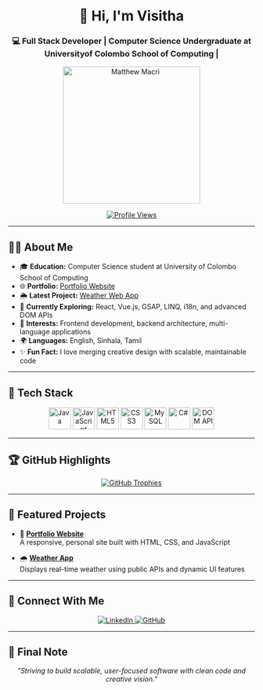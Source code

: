 <h1 align="center">👋 Hi, I'm Visitha</h1>
<h3 align="center">💻 Full Stack Developer | Computer Science Undergraduate at Universityof Colombo School of Computing | </h3>

<p align="center">
  <img src="https://media3.giphy.com/media/US6odsnLHQxTlqTEeF/giphy.webp" alt="Matthew Macri" width="280" />
</p>

<p align="center">
  <a href="https://github.com/vsr2414">
    <img src="https://komarev.com/ghpvc/?username=vsr2414&label=Profile%20views&color=0e75b6&style=flat-square" alt="Profile Views" />
  </a>
</p>

---

## 👨‍💻 About Me

- 🎓 **Education:** Computer Science student at University of Colombo School of Computing  
- 🌐 **Portfolio:** [Portfolio Website](https://github.com/vsr2414/Portfolio-Website-Project)  
- 🌦️ **Latest Project:** [Weather Web App](https://github.com/vsr2414/Internet-Programming-Project)  
- 🚀 **Currently Exploring:** React, Vue.js, GSAP, LINQ, i18n, and advanced DOM APIs  
- 💬 **Interests:** Frontend development, backend architecture, multi-language applications  
- 🌍 **Languages:** English, Sinhala, Tamil  
- ✨ **Fun Fact:** I love merging creative design with scalable, maintainable code

---

## 🧰 Tech Stack

<p align="center">
  <img src="https://cdn.jsdelivr.net/gh/devicons/devicon/icons/java/java-original.svg" title="Java" width="45"/>
  <img src="https://cdn.jsdelivr.net/gh/devicons/devicon/icons/javascript/javascript-original.svg" title="JavaScript" width="45"/>
  <img src="https://cdn.jsdelivr.net/gh/devicons/devicon/icons/html5/html5-original.svg" title="HTML5" width="45"/>
  <img src="https://cdn.jsdelivr.net/gh/devicons/devicon/icons/css3/css3-original.svg" title="CSS3" width="45"/>
  <img src="https://cdn.jsdelivr.net/gh/devicons/devicon/icons/mysql/mysql-original.svg" title="MySQL" width="45"/>
  <img src="https://cdn.jsdelivr.net/gh/devicons/devicon/icons/csharp/csharp-original.svg" title="C#" width="45"/>
  <img src="https://www.vectorlogo.zone/logos/w3c/w3c-icon.svg" title="DOM API" width="45"/>
</p>

---

## 🏆 GitHub Highlights

<p align="center">
  <a href="https://github.com/ryo-ma/github-profile-trophy">
    <img src="https://github-profile-trophy.vercel.app/?username=vsr2414&theme=tokyonight&no-frame=true&margin-w=10" alt="GitHub Trophies"/>
  </a>
</p>

---

## 🚀 Featured Projects

- 🔗 [**Portfolio Website**](https://github.com/vsr2414/Portfolio-Website-Project)  
  A responsive, personal site built with HTML, CSS, and JavaScript

- 🌧️ [**Weather App**](https://github.com/vsr2414/Internet-Programming-Project)  
  Displays real-time weather using public APIs and dynamic UI features

---

## 🤝 Connect With Me

<p align="center">
  <a href="https://www.linkedin.com/in/visitha-/" target="_blank">
    <img src="https://img.shields.io/badge/LinkedIn-blue?style=for-the-badge&logo=linkedin&logoColor=white" alt="LinkedIn">
  </a>
  <a href="https://github.com/vsr2414" target="_blank">
    <img src="https://img.shields.io/badge/GitHub-181717?style=for-the-badge&logo=github&logoColor=white" alt="GitHub">
  </a>
</p>

---

## 🎯 Final Note

<p align="center"><i>"Striving to build scalable, user-focused software with clean code and creative vision."</i></p>
